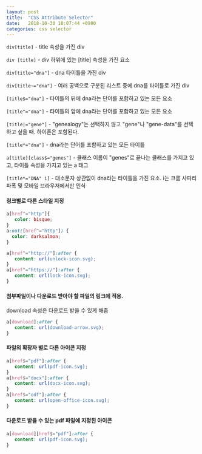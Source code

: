 ```yaml
---
layout: post
title:  "CSS Attribute Selector"
date:   2018-10-30 10:07:44 +0900
categories: css selector
---
```


`div[title]` - title 속성을 가진 div

`div [title]` - div 하위에 있는 [title] 속성을 가진 요소

`div[title="dna"]` - dna 타이틀을 가진 div

`div[title~="dna"]` - 여러 공백으로 구분된 리스트 중에 dna를 타이틀로 가진 div

`[title$="dna"]` - 타이틀의 뒤에 dna라는 단어를 포함하고 있는 모든 요소

`[title^="dna"]` - 타이틀의 앞에 dna라는 단어를 포함하고 있는 모든 요소

`[title|="gene"]` - "genealogy"는 선택하지 않고 "gene"나 "gene-data"를 선택하고 싶을 때. 하이픈은 포함된다.

`[title*="dna"]` - dna라는 단어를 포함하고 있는 모든 타이틀

`a[title][class$="genes"]` - 클래스 이름이 "genes"로 끝나는 클래스를 가지고 있고, 타이틀 속성을 가지고 있는 a 태그

`[title*="DNA" i]` - 대소문자 상관없이 dna라는 타이틀을 가진 요소. i는 크롬 사파리 파폭 및 모바일 브라우저에서만 인식



#### 링크별로 다른 스타일 지정

```css
a[href^="http"]{
   color: bisque;
}
a:not([href^="http"]) {
  color: darksalmon;
}

a[href^="http://"]:after {
   content: url(unlock-icon.svg);
}
a[href^="https://"]:after {
   content: url(lock-icon.svg);
}
```



#### 첨부파일이나 다운로드 받아야 할 파일의 링크에 적용.

download 속성은 다운로드 받을 수 있게 해줌

```css
a[download]:after {
   content: url(download-arrow.svg);
}
```



#### 파일의 확장자 별로 다른 아이콘 지정

```css
a[href$="pdf"]:after {
   content: url(pdf-icon.svg);
}
a[href$="docx"]:after {
   content: url(docx-icon.svg);
}
a[href$="odf"]:after {
   content: url(open-office-icon.svg);
}
```



#### 다운로드 받을 수 있는 pdf 파일에 지정된 아이콘

```css
a[download][href$="pdf"]:after {
   content: url(pdf-icon.svg);
}
```



